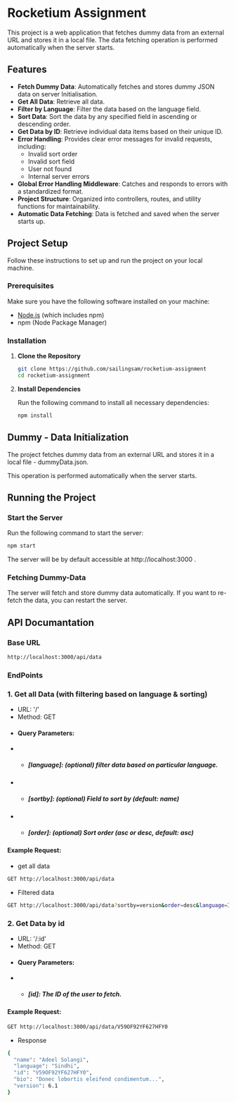 # Rocketium Assignment

This project is a web application that fetches dummy data from an external URL and stores it in a local file. The data fetching operation is performed automatically when the server starts.

## Features

- **Fetch Dummy Data**: Automatically fetches and stores dummy JSON data on server Initialisation.
- **Get All Data**: Retrieve all data.
- **Filter by Language**: Filter the data based on the language field.
- **Sort Data**: Sort the data by any specified field in ascending or descending order.
- **Get Data by ID**: Retrieve individual data items based on their unique ID.
- **Error Handling**: Provides clear error messages for invalid requests, including:
  - Invalid sort order
  - Invalid sort field
  - User not found
  - Internal server errors
- **Global Error Handling Middleware**: Catches and responds to errors with a standardized format.
- **Project Structure**: Organized into controllers, routes, and utility functions for maintainability.
- **Automatic Data Fetching**: Data is fetched and saved when the server starts up.

## Project Setup

Follow these instructions to set up and run the project on your local machine.

### Prerequisites

Make sure you have the following software installed on your machine:

- [Node.js](https://nodejs.org/) (which includes npm)
- npm (Node Package Manager)

### Installation

1. **Clone the Repository**

   ```bash
   git clone https://github.com/sailingsam/rocketium-assignment
   cd rocketium-assignment
   ```

2. **Install Dependencies**

   Run the following command to install all necessary dependencies:

   ```bash
   npm install
   ```

## Dummy - Data Initialization

The project fetches dummy data from an external URL and stores it in a local file - dummyData.json.

This operation is performed automatically when the server starts.

## Running the Project

### Start the Server

Run the following command to start the server:

```bash
npm start
```

The server will be by default accessible at http://localhost:3000 .

### Fetching Dummy-Data

The server will fetch and store dummy data automatically. If you want to re-fetch the data, you can restart the server.

## API Documantation

### Base URL

```bash
http://localhost:3000/api/data
```

### EndPoints

### 1. Get all Data (with filtering based on language & sorting)

- URL: '/'
- Method: GET
- #### Query Parameters:
- - ##### [language]: (optional) filter data based on particular language.
- - ##### [sortby]: (optional) Field to sort by (default: name)
- - ##### [order]: (optional) Sort order (asc or desc, default: asc)

#### Example Request:

- get all data

```bash
GET http://localhost:3000/api/data
```

- Filtered data

```bash
GET http://localhost:3000/api/data?sortby=version&order=desc&language=Icelandic
```

### 2. Get Data by id

- URL: '/:id'
- Method: GET
- #### Query Parameters:
- - ##### [id]: The ID of the user to fetch.

#### Example Request:

```bash
GET http://localhost:3000/api/data/V59OF92YF627HFY0

```

- Response

```bash
{
  "name": "Adeel Solangi",
  "language": "Sindhi",
  "id": "V59OF92YF627HFY0",
  "bio": "Donec lobortis eleifend condimentum...",
  "version": 6.1
}
```
